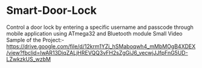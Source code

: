 # Smart-Door-Lock
Control a door lock by entering a specific username and passcode through mobile application using ATmega32 and Bluetooth module
Small Video Sample of the Project:- 
https://drive.google.com/file/d/12krm1YZj_hSMaboqwh4_mMbMOgB4XDEX/view?fbclid=IwAR13DiqZALjHREVQQ3vFH2sZgGiJ6_vecwjJJfpFnG5UD-LZwkzkUS_wzbM
